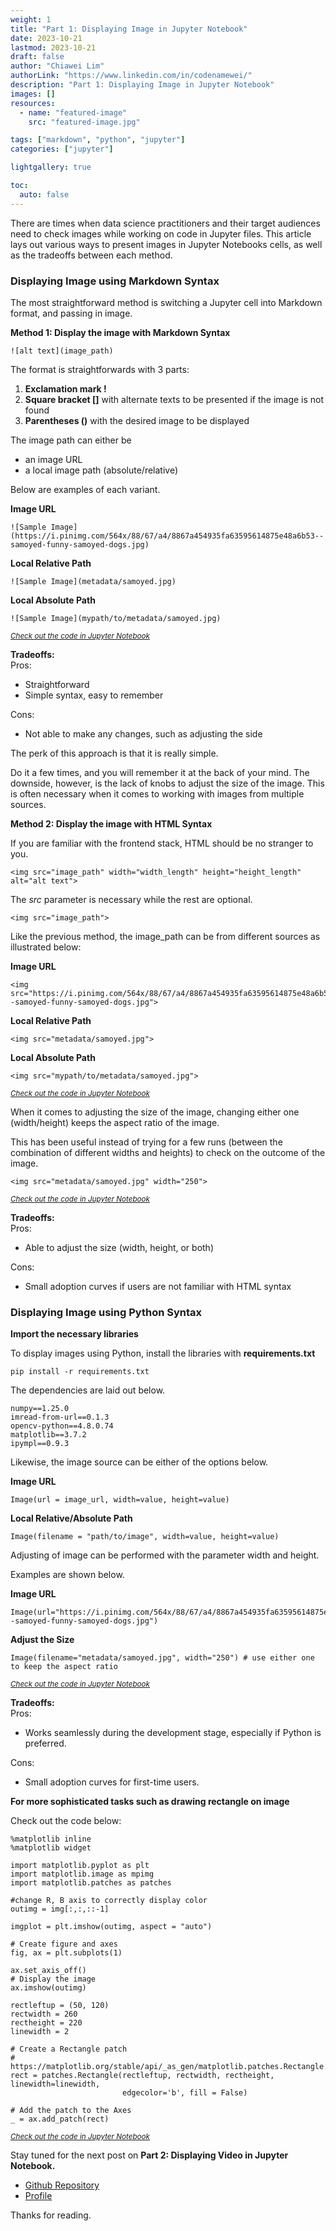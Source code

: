 ```yaml
---
weight: 1
title: "Part 1: Displaying Image in Jupyter Notebook"
date: 2023-10-21
lastmod: 2023-10-21
draft: false
author: "Chiawei Lim"
authorLink: "https://www.linkedin.com/in/codenamewei/"
description: "Part 1: Displaying Image in Jupyter Notebook"
images: []
resources:
  - name: "featured-image"
    src: "featured-image.jpg"

tags: ["markdown", "python", "jupyter"]
categories: ["jupyter"]

lightgallery: true

toc:
  auto: false
---
```



There are times when data science practitioners and their target audiences need to check images while working on code in Jupyter files. This article lays out various ways to present images in Jupyter Notebooks cells, as well as the tradeoffs between each method.



### Displaying Image using Markdown Syntax

The most straightforward method is switching a Jupyter cell into Markdown format, and passing in image.

**Method 1: Display the image with Markdown Syntax**

```
![alt text](image_path)
```

The format is straightforwards with 3 parts:

1. **Exclamation mark !**
2. **Square bracket []** with alternate texts to be presented if the image is not found
3. **Parentheses ()** with the desired image to be displayed

The image path can either be

- an image URL
- a local image path (absolute/relative)

Below are examples of each variant.

**Image URL**
```
![Sample Image](https://i.pinimg.com/564x/88/67/a4/8867a454935fa63595614875e48a6b53--samoyed-funny-samoyed-dogs.jpg)
```

**Local Relative Path**
```
![Sample Image](metadata/samoyed.jpg) 
```

**Local Absolute Path**
```
![Sample Image](mypath/to/metadata/samoyed.jpg)
```
<sup>_[Check out the code in Jupyter Notebook](https://github.com/codenamewei/technical-posts/blob/main/jupyter/post1_displaying-image-in-jupyter-notebook/show_image.ipynb)_</sup>


**Tradeoffs:**  
Pros:
- Straightforward
- Simple syntax, easy to remember

Cons: 
- Not able to make any changes, such as adjusting the side

The perk of this approach is that it is really simple. 

Do it a few times, and you will remember it at the back of your mind. The downside, however, is the lack of knobs to adjust the size of the image. This is often necessary when it comes to working with images from multiple sources.

**Method 2: Display the image with HTML Syntax**

If you are familiar with the frontend stack, HTML should be no stranger to you.

```
<img src="image_path" width="width_length" height="height_length" alt="alt text">
```

The _src_ parameter is necessary while the rest are optional.

```
<img src="image_path">
```

Like the previous method, the image_path can be from different sources as illustrated below:

**Image URL**
```
<img src="https://i.pinimg.com/564x/88/67/a4/8867a454935fa63595614875e48a6b53--samoyed-funny-samoyed-dogs.jpg">
```

**Local Relative Path**
```
<img src="metadata/samoyed.jpg">
```

**Local Absolute Path**
```
<img src="mypath/to/metadata/samoyed.jpg">
```
<sup>_[Check out the code in Jupyter Notebook](https://github.com/codenamewei/technical-posts/blob/main/jupyter/post1_displaying-image-in-jupyter-notebook/show_image.ipynb)_</sup>

When it comes to adjusting the size of the image, changing either one (width/height) keeps the aspect ratio of the image. 

This has been useful instead of trying for a few runs (between the combination of different widths and heights) to check on the outcome of the image.

```
<img src="metadata/samoyed.jpg" width="250">
```
<sup>_[Check out the code in Jupyter Notebook](https://github.com/codenamewei/technical-posts/blob/main/jupyter/post1_displaying-image-in-jupyter-notebook/show_image.ipynb)_</sup>


**Tradeoffs:**  
Pros:
- Able to adjust the size (width, height, or both)

Cons: 
- Small adoption curves if users are not familiar with HTML syntax

### Displaying Image using Python Syntax


**Import the necessary libraries**

To display images using Python, install the libraries with **requirements.txt**

```
pip install -r requirements.txt
```

The dependencies are laid out below.

```
numpy==1.25.0
imread-from-url==0.1.3
opencv-python==4.8.0.74
matplotlib==3.7.2
ipympl==0.9.3
```

Likewise, the image source can be either of the options below.

**Image URL**
```
Image(url = image_url, width=value, height=value)
```

**Local Relative/Absolute Path**
```
Image(filename = "path/to/image", width=value, height=value)
```

Adjusting of image can be performed with the parameter width and height.  

Examples are shown below.

**Image URL**
```
Image(url="https://i.pinimg.com/564x/88/67/a4/8867a454935fa63595614875e48a6b53--samoyed-funny-samoyed-dogs.jpg")
```

**Adjust the Size**
```
Image(filename="metadata/samoyed.jpg", width="250") # use either one to keep the aspect ratio
```
<sup>_[Check out the code in Jupyter Notebook](https://github.com/codenamewei/technical-posts/blob/main/jupyter/post1_displaying-image-in-jupyter-notebook/show_image.ipynb)_</sup>

**Tradeoffs:**  
Pros:
- Works seamlessly during the development stage, especially if Python is preferred.

Cons: 
- Small adoption curves for first-time users.

**For more sophisticated tasks such as drawing rectangle on image**

Check out the code below:


```
%matplotlib inline
%matplotlib widget

import matplotlib.pyplot as plt
import matplotlib.image as mpimg
import matplotlib.patches as patches

#change R, B axis to correctly display color
outimg = img[:,:,::-1]

imgplot = plt.imshow(outimg, aspect = "auto")

# Create figure and axes
fig, ax = plt.subplots(1)
  
ax.set_axis_off()
# Display the image
ax.imshow(outimg)

rectleftup = (50, 120)
rectwidth = 260
rectheight = 220
linewidth = 2

# Create a Rectangle patch
# https://matplotlib.org/stable/api/_as_gen/matplotlib.patches.Rectangle.html
rect = patches.Rectangle(rectleftup, rectwidth, rectheight, linewidth=linewidth,
                         edgecolor='b', fill = False)
  
# Add the patch to the Axes
_ = ax.add_patch(rect)
```

<sup>_[Check out the code in Jupyter Notebook](https://github.com/codenamewei/technical-posts/blob/main/jupyter/post1_displaying-image-in-jupyter-notebook/show_image.ipynb)_</sup>


Stay tuned for the next post on **Part 2: Displaying Video in Jupyter Notebook.**

- [Github Repository](https://github.com/codenamewei/technical-posts)
- [Profile](https://github.com/codenamewei/technical-posts)

Thanks for reading.
